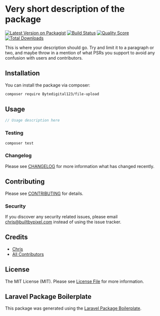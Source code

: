 # Very short description of the package

[![Latest Version on Packagist](https://img.shields.io/packagist/v/Bytedigital123/file-upload.svg?style=flat-square)](https://packagist.org/packages/Bytedigital123/file-upload)
[![Build Status](https://img.shields.io/travis/Bytedigital123/file-upload/master.svg?style=flat-square)](https://travis-ci.org/Bytedigital123/file-upload)
[![Quality Score](https://img.shields.io/scrutinizer/g/Bytedigital123/file-upload.svg?style=flat-square)](https://scrutinizer-ci.com/g/Bytedigital123/file-upload)
[![Total Downloads](https://img.shields.io/packagist/dt/Bytedigital123/file-upload.svg?style=flat-square)](https://packagist.org/packages/Bytedigital123/file-upload)

This is where your description should go. Try and limit it to a paragraph or two, and maybe throw in a mention of what PSRs you support to avoid any confusion with users and contributors.

## Installation

You can install the package via composer:

```bash
composer require Bytedigital123/file-upload
```

## Usage

```php
// Usage description here
```

### Testing

```bash
composer test
```

### Changelog

Please see [CHANGELOG](CHANGELOG.md) for more information what has changed recently.

## Contributing

Please see [CONTRIBUTING](CONTRIBUTING.md) for details.

### Security

If you discover any security related issues, please email chris@builtbypixel.com instead of using the issue tracker.

## Credits

-   [Chris](https://github.com/Bytedigital123)
-   [All Contributors](../../contributors)

## License

The MIT License (MIT). Please see [License File](LICENSE.md) for more information.

## Laravel Package Boilerplate

This package was generated using the [Laravel Package Boilerplate](https://laravelpackageboilerplate.com).
